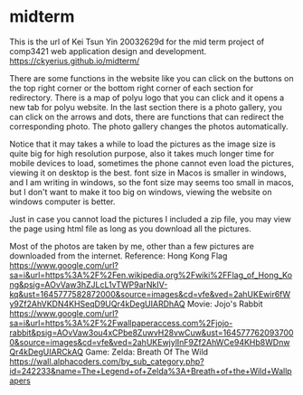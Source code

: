 # midterm
This is the url of Kei Tsun Yin 20032629d for the mid term project of comp3421 web application design and development.
https://ckyerius.github.io/midterm/

There are some functions in the website like you can click on the buttons on the top right corner or the bottom right corner of each section for redirectory.
There is a map of polyu logo that you can click and it opens a new tab for polyu website.
In the last section there is a photo gallery, you can click on the arrows and dots, there are functions that can redirect the corresponding photo.
The photo gallery changes the photos automatically.

Notice that it may takes a while to load the pictures as the image size is quite big for high resolution purpose, also it takes much longer time for mobile devices to load, sometimes the phone cannot even load the pictures, viewing it on desktop is the best.
font size in Macos is smaller in windows, and I am writing in windows, so the font size may seems too small in macos, but I don't want to make it too big on windows, viewing the website on windows computer is better.

Just in case you cannot load the pictures I included a zip file, you may view the page using html file as long as you download all the pictures.

Most of the photos are taken by me, other than a few pictures are downloaded from the internet.
Reference:
Hong Kong Flag
https://www.google.com/url?sa=i&url=https%3A%2F%2Fen.wikipedia.org%2Fwiki%2FFlag_of_Hong_Kong&psig=AOvVaw3hZJLcL1vTWP9arNkIV-kq&ust=1645777582872000&source=images&cd=vfe&ved=2ahUKEwir6fWy9Zf2AhVKDN4KHSeqD9UQr4kDegUIARDhAQ
Movie: Jojo's Rabbit
https://www.google.com/url?sa=i&url=https%3A%2F%2Fwallpaperaccess.com%2Fjojo-rabbit&psig=AOvVaw3ou4xCPbe8ZuwvH28vwCuw&ust=1645777620937000&source=images&cd=vfe&ved=2ahUKEwjylInF9Zf2AhWCe94KHb8WDnwQr4kDegUIARCkAQ
Game: Zelda: Breath Of The Wild
https://wall.alphacoders.com/by_sub_category.php?id=242233&name=The+Legend+of+Zelda%3A+Breath+of+the+Wild+Wallpapers
